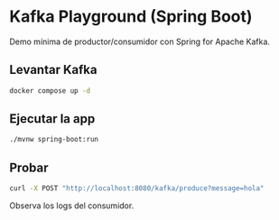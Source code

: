 # Kafka Playground (Spring Boot)

Demo mínima de productor/consumidor con Spring for Apache Kafka.

## Levantar Kafka
```bash
docker compose up -d
```
## Ejecutar la app
```bash
./mvnw spring-boot:run
```
## Probar
```bash
curl -X POST "http://localhost:8080/kafka/produce?message=hola"
```
Observa los logs del consumidor.
